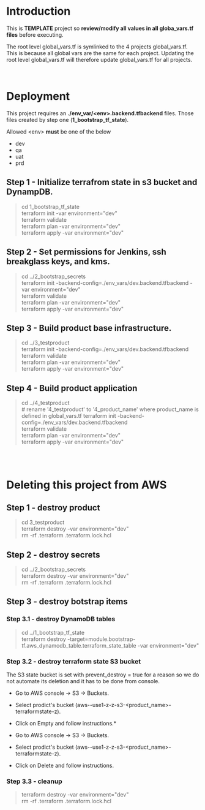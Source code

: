 # Introduction 
This is **TEMPLATE** project so **review/modify all values in all globa_vars.tf files** before executing.

The root level global_vars.tf is symlinked to the 4 projects global_vars.tf. 
This is because all global vars are the same for each project. 
Updating the root level global_vars.tf will therefore update global_vars.tf for all projects.

<br>

# Deployment
This project requires an **./env_var/\<env\>.backend.tfbackend** files. Those files created by step one (**1_bootstrap_tf_state**).

Allowed \<env\> **must** be one of the below
* dev
* qa
* uat
* prd

## Step 1 - Initialize terrafrom state in s3 bucket and DynampDB.

>   cd 1_bootstrap_tf_state<br>
>   terraform init -var environment="dev"<br>
>   terraform validate<br>
>   terraform plan -var environment="dev"<br>
>   terraform apply -var environment="dev"<br>

## Step 2 - Set permissions for Jenkins, ssh breakglass keys, and kms.

>   cd ../2_bootstrap_secrets<br>
>   terraform init -backend-config=./env_vars/dev.backend.tfbackend -var environment="dev"<br>
>   terraform validate<br>
>   terraform plan -var environment="dev"<br>
>   terraform apply -var environment="dev"<br>

## Step 3 - Build product base infrastructure.

>   cd ../3_testproduct<br>
>   terraform init -backend-config=./env_vars/dev.backend.tfbackend<br>
>   terraform validate<br>
>   terraform plan -var environment="dev"<br>
>   terraform apply -var environment="dev"<br>

## Step 4 - Build product application

>   cd ../4_testproduct<br> # rename '4_testproduct' to '4_product_name' where product_name is defined in global_vars.tf
>   terraform init -backend-config=./env_vars/dev.backend.tfbackend<br>
>   terraform validate<br>
>   terraform plan -var environment="dev"<br>
>   terraform apply -var environment="dev"<br>

 <br>
 <br>

# Deleting this project from AWS

## Step 1 - destroy product

>   cd 3_testproduct<br>
>   terraform destroy -var environment="dev"<br>
>   rm -rf .terraform .terraform.lock.hcl<br>

## Step 2 - destroy secrets

>   cd ../2_bootstrap_secrets<br>
>   terraform destroy -var environment="dev"<br>
>   rm -rf .terraform .terraform.lock.hcl<br>

## Step 3 - destroy botstrap items

### Step 3.1 - destroy DynamoDB tables

>   cd ../1_bootstrap_tf_state<br>
>   terraform destroy -target=module.bootstrap-tf.aws_dynamodb_table.terraform_state_table -var environment="dev"

### Step 3.2 - destroy terraform state S3 bucket

The S3 state bucket is set with prevent_destroy = true for a reason so we do not automate 
its deletion and it has to be done from console.

* Go to AWS console -> S3 -> Buckets.
* Select prodict's bucket (aws-<env>-use1-z-z-s3-<product_name>-terraformstate-z).
* Click on Empty and follow instructions.*

* Go to AWS console -> S3 -> Buckets.
* Select prodict's bucket (aws-<env>-use1-z-z-s3-<product_name>-terraformstate-z).
* Click on Delete and follow instructions.

### Step 3.3 - cleanup

>   terraform destroy -var environment="dev"<br>
>   rm -rf .terraform .terraform.lock.hcl<br>
